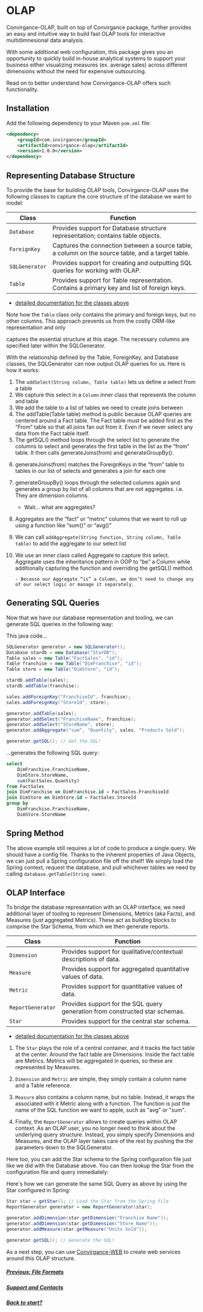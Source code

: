 <style>body {text-align: left}</style>

# OLAP

Convirgance-OLAP, built on top of Convirgance package, further provides an easy and intuitive
way to build fast OLAP tools for interactive multidimnesional data analysis.

<!-- TODO 1: As businesses grow and expand they gain useful analytical data about their own customers and the market itself. OLAP (Online Analytical Processing) provides a means of sythesizing this data into useful metrics to better advise the business next decisision (where to market, or other). way to build queries for interactive multidimnesional data analysis. -->

<!-- TODO this could be worded better 'to better advise the business' (This refers to TODO 1)-->

<!-- The queries themselves are used agaisnt Star Schemas. Star Schemas should be mentioned briefly -->

With some additional web configuration, this package gives you an opportunity
to quickly build in-house analytical systems to support your
business either visualizing measures (ex. average sales) across different dimensions without the need for expensive outsourcing.

Read on to better understand how Convirgance-OLAP offers such functionality.

## Installation

Add the following dependency to your Maven `pom.xml` file:

```xml
<dependency>
    <groupId>com.invirgance</groupId>
    <artifactId>convirgance-olap</artifactId>
    <version>1.0.0</version>
</dependency>
```

## Representing Database Structure

To provide the base for building OLAP tools, Convirgance-OLAP uses the
following classes to capture the core structure of the database
we want to model:

| Class          | Function                                                                                          |
| -------------- | ------------------------------------------------------------------------------------------------- |
| `Database`     | Provides support for Database structure representation; contains table objects.                   |
| `ForeignKey`   | Captures the connection between a source table, a column on the source table, and a target table. |
| `SQLGenerator` | Provides support for creating and outputting SQL queries for working with OLAP.                   |
| `Table`        | Provides support for Table representation. Contains a primary key and list of foreign keys.       |

<!-- TODO nit: Provides support repetitive -->
<!-- TODO Foreign key function is a little unclear, try 'a column shared between a source and target table' -->

- [detailed documentation for the classes above](https://docs.invirgance.com/javadocs/convirgance-olap/latest/com/invirgance/convirgance/olap/sql/package-summary.html)

Note how the `Table` class only contains the primary and foreign keys, but no other
columns. This approach prevents us from the costly ORM-like representation and only

<!-- TODO switch the perspective around 'this approach allows ... cheap and easy... in comparison to ORMs -->
<!-- We want to set the perspective clearly. It could be misread as the approach itself is costly, possibly losing the readers interest or causing them to 'trip' and require them to re-read -->

captures the essential structure at this stage.
The necessary columns are specified later within the SQLGenerator.

With the relationship defined by the Table, ForeignKey, and Database classes,
the SQLGenerator can now output OLAP queries for us. Here is how it works:

1.  The `addSelect(String column, Table table)` lets us define a select from a table
2.  We capture this select in a `Column` inner class that represents the column and table
3.  We add the table to a list of tables we need to create joins between
4.  The addTable(Table table) method is public because OLAP queries are centered around a Fact table. The Fact table must be added first as the “From” table so that all joins fan out from it. Even if we never select any data from the Fact table itself.
5.  The getSQL() method loops through the select list to generate the columns to select and generates the first table in the list as the “from” table. It then calls generateJoins(from) and generateGroupBy().
<!-- TODO nit: 4 and 5 are a little on the long side -->
6.  generateJoins(from) matches the ForeignKeys in the “from” table to tables in our list of selects and generates a join for each one
7.  generateGroupBy() loops through the selected columns again and generates a group by list of all columns that are not aggregates. i.e. They are dimension columns.

    - Wait… what are aggregates?

8.  Aggregates are the “fact” or “metric” columns that we want to roll up using a function like “sum()” or “avg()”
<!-- TODO nit 4, 5, 6, 8: use backticks when referring to the From table also with functions/objects table -->
9.  We can call `addAggregate(String function, String column, Table table)` to add the aggregate to our select list
10. We use an inner class called Aggregate to capture this select. Aggregate uses the inheritance pattern in OOP to “be” a Column while additionally capturing the function and overriding the getSQL() method.

        - Because our Aggregate “is” a Column, we don’t need to change any of our select logic or manage it separately.

    <!-- TODO nit: use single quotes when referring to something abstract ex nuclear fission reactors 'existed' 2 billion years ago but only because of the earths enviroment and very specific conditions. -->

## Generating SQL Queries

Now that we have our database representation and tooling, we can generate
SQL queries in the following way:

This java code...

```java
SQLGenerator generator = new SQLGenerator();
Database stardb = new Database("StarDB");
Table sales = new Table("FactSales", "id");
Table franchise = new Table("DimFranchise", "id");
Table store = new Table("DimStore", "id");

stardb.addTable(sales);
stardb.addTable(franchise);

sales.addForeignKey("FranchiseId", franchise);
sales.addForeignKey("StoreId", store);

generator.addTable(sales);
generator.addSelect("FranchiseName", franchise);
generator.addSelect("StoreName", store);
generator.addAggregate("sum", "Quantity", sales, "Products Sold");

generator.getSQL(); // Get the SQL!
```

...generates the following SQL query:

```SQL
select
    DimFranchise.FranchiseName,
    DimStore.StoreName,
    sum(FactSales.Quantity)
from FactSales
join DimFranchise on DimFranchise.id = FactSales.FranchiseId
join DimStore on DimStore.id = FactSales.StoreId
group by
    DimFranchise.FranchiseName,
    DimStore.StoreName
```

## Spring Method

The above example still requires a lot of code to produce a single query.
We should have a config file. Thanks to the inherent properties of Java Objects, we can just pull a Spring configuration file off the shelf!
We simply load the Spring context, request the database, and pull whichever tables we need by calling `database.getTable(String name)`.

<!-- TODO maybe add an example for this -->

## OLAP Interface

To bridge the database representation with an OLAP interface, we need additional layer of tooling
to represent Dimensions, Metrics (aka Facts), and Measures (just aggregated Metrics). These act as building blocks to comprise
the Star Schema, from which we then generate reports.

| Class             | Function                                                                     |
| ----------------- | ---------------------------------------------------------------------------- |
| `Dimension`       | Provides support for qualitative/contextual descriptions of data.            |
| `Measure`         | Provides support for aggregated quantitative values of data.                 |
| `Metric`          | Provides support for quantitative values of data.                            |
| `ReportGenerator` | Provides support for the SQL query generation from constructed star schemas. |
| `Star`            | Provides support for the central star schema.                                |

- [detailed documentation for the classes above](https://docs.invirgance.com/javadocs/convirgance-olap/latest/com/invirgance/convirgance/olap/package-summary.html)

1. The `Star` plays the role of a central container, and it tracks the fact table at the center.
   Around the fact table are Dimensions. Inside the fact table are Metrics.
   Metrics will be aggregated in queries, so these are represented by Measures.

2. `Dimension` and `Metric` are simple, they simply contain a column
   name and a Table reference.

3. `Measure` also contains a column name, but no table. Instead, it wraps the
   associated with it Metric along with a function. The function is just the name of the
   SQL function we want to apple, such as "avg" or "sum".

4. Finally, the `ReportGenerator` allows to create queries within OLAP context.
   As an OLAP user, you no longer need to think about the underlying query structure. Instead,
   you simply specify Dimensions and Measures, and the OLAP layer takes care of the rest by pushing
   the the parameters down to the SQLGenerator.

  <!-- TODO nit: order list as items appear in the table or reoder the table -->

Here too, you can add the Star schema to the Spring configuration file just like we did with the Database above.
You can then lookup the Star from the configuration file and query immediately:

Here's how we can generate the same SQL Query as above by using the Star configured in Spring:

```java
Star star = getStar(); // Load the Star from the Spring file
ReportGenerator generator = new ReportGenerator(star);

generator.addDimension(star.getDimension("Franchise Name"));
generator.addDimension(star.getDimension("Store Name"));
generator.addMeasure(star.getMeasure("Units Sold"));

generator.getSQL(); // Generate the SQL!
```

As a next step, you can use [Convirgance-WEB](https://github.com/InvirganceOpenSource/convirgance-web) to create web services around this OLAP
structure.

##### [Previous: File Formats](./file-formats)

##### [Support and Contacts](./contact)

##### [Back to start?](./?id=convirgance)

<!-- TODO links to docs just copy-paste the format from another readme -->
